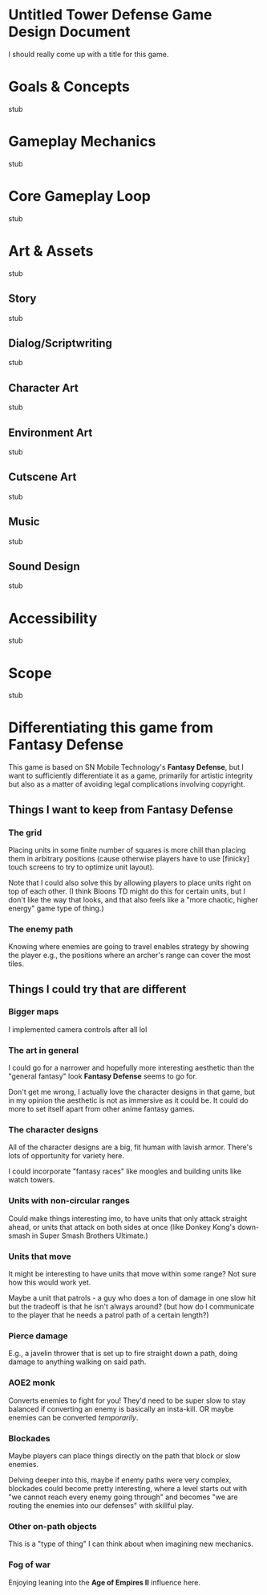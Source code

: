 # Untitled Tower Defense Game Design Document
I should really come up with a title for this game.



# Goals & Concepts
stub



# Gameplay Mechanics
stub



# Core Gameplay Loop
stub



# Art & Assets
stub

## Story
stub


## Dialog/Scriptwriting
stub


## Character Art
stub


## Environment Art
stub


## Cutscene Art
stub


## Music
stub


## Sound Design
stub



# Accessibility
stub



# Scope
stub



# Differentiating this game from __Fantasy Defense__
This game is based on SN Mobile Technology's __Fantasy Defense__, but I want to
sufficiently differentiate it as a game, primarily for artistic integrity but
also as a matter of avoiding legal complications involving copyright.

## Things I want to keep from __Fantasy Defense__

### The grid
Placing units in some finite number of squares is more chill than placing them
in arbitrary positions (cause otherwise players have to use \[finicky] touch
screens to try to optimize unit layout).

Note that I could also solve this by allowing players to place units right on
top of each other. (I think Bloons TD might do this for certain units, but I
don't like the way that looks, and that also feels like a "more chaotic, higher
energy" game type of thing.)

### The enemy path
Knowing where enemies are going to travel enables strategy by showing the
player e.g., the positions where an archer's range can cover the most tiles.


## Things I could try that are different

### Bigger maps
I implemented camera controls after all lol

### The art in general
I could go for a narrower and hopefully more interesting aesthetic than the
"general fantasy" look __Fantasy Defense__ seems to go for.

Don't get me wrong, I actually love the character designs in that game, but in
my opinion the aesthetic is not as immersive as it could be. It could do more
to set itself apart from other anime fantasy games.

### The character designs
All of the character designs are a big, fit human with lavish armor. There's
lots of opportunity for variety here.

I could incorporate "fantasy races" like moogles and building units like watch
towers.

### Units with non-circular ranges
Could make things interesting imo, to have units that only attack straight
ahead, or units that attack on both sides at once (like Donkey Kong's
down-smash in Super Smash Brothers Ultimate.)

### Units that move
It might be interesting to have units that move within some range? Not sure how
this would work yet.

Maybe a unit that patrols - a guy who does a ton of damage in one slow hit but
the tradeoff is that he isn't always around? (but how do I communicate to the
player that he needs a patrol path of a certain length?)

### Pierce damage
E.g., a javelin thrower that is set up to fire straight down a path, doing
damage to anything walking on said path.

### AOE2 monk
Converts enemies to fight for you! They'd need to be super slow to stay
balanced if converting an enemy is basically an insta-kill. OR maybe enemies
can be converted _temporarily_.

### Blockades
Maybe players can place things directly on the path that block or slow enemies.

Delving deeper into this, maybe if enemy paths were very complex, blockades
could become pretty interesting, where a level starts out with "we cannot reach
every enemy going through" and becomes "we are routing the enemies into our
defenses" with skillful play.

### Other on-path objects
This is a "type of thing" I can think about when imagining new mechanics.

### Fog of war
Enjoying leaning into the __Age of Empires II__ influence here.
